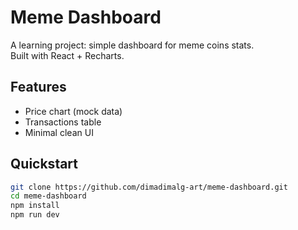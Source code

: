 # Meme Dashboard

A learning project: simple dashboard for meme coins stats.  
Built with React + Recharts.

## Features
- Price chart (mock data)
- Transactions table
- Minimal clean UI

## Quickstart
```bash
git clone https://github.com/dimadimalg-art/meme-dashboard.git
cd meme-dashboard
npm install
npm run dev
